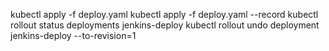 kubectl apply -f deploy.yaml
kubectl apply -f deploy.yaml --record
kubectl rollout status deployments jenkins-deploy
kubectl rollout undo deployment jenkins-deploy --to-revision=1

